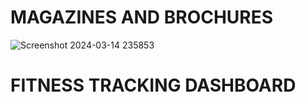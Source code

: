 # MAGAZINES AND BROCHURES
![Screenshot 2024-03-14 235853](https://github.com/salwaalaa/cognorise/assets/162385324/a473bbe9-b429-4f49-8714-39ff911b5bcd)
# FITNESS TRACKING DASHBOARD
